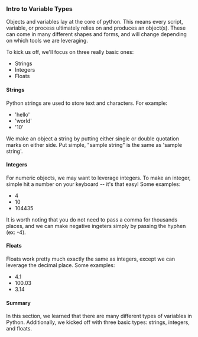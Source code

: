 ### Intro to Variable Types

Objects and variables lay at the core of python. This means every script, variable, or process ultimately relies on and produces an object(s). These can come in many different shapes and forms, and will change depending on which tools we are leveraging. 

To kick us off, we'll focus on three really basic ones:
  - Strings
  - Integers
  - Floats

#### Strings
Python strings are used to store text and characters. For example:

  - 'hello'
  - 'world'
  - '10'
  
We make an object a string by putting either single or double quotation marks on either side. Put simple, "sample string" is the same as 'sample string'. 

#### Integers
For numeric objects, we may want to leverage integers. To make an integer, simple hit a number on your keyboard -- it's that easy! Some examples:

  - 4
  - 10
  - 104435
  
It is worth noting that you do not need to pass a comma for thousands places, and we can make negative ingeters simply by passing the hyphen (ex: -4).

#### Floats
Floats work pretty much exactly the same as integers, except we can leverage the decimal place. Some examples:

  - 4.1
  - 100.03
  - 3.14
  
#### Summary
In this section, we learned that there are many different types of variables in Python. Additionally, we kicked off with three basic types: strings, integers, and floats. 
